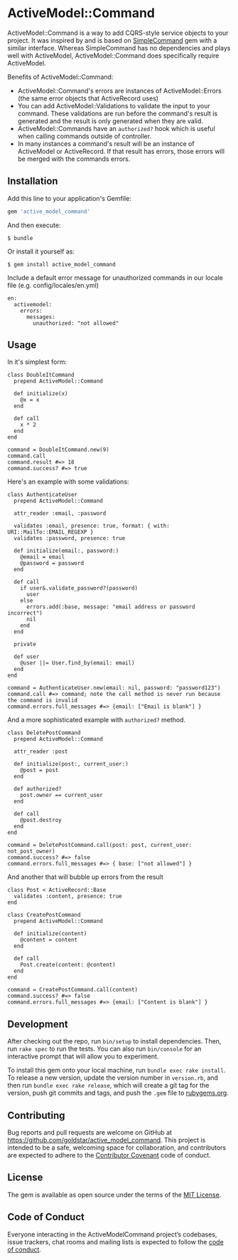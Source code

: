 # ActiveModel::Command

ActiveModel::Command is a way to add CQRS-style service objects to your project. It was inspired by and is based on [SimpleCommand](https://github.com/nebulab/simple_command) gem with a similar interface. Whereas SimpleCommand has no dependencies and plays well with ActiveModel, ActiveModel::Command does specifically require ActiveModel.

Benefits of ActiveModel::Command:

* ActiveModel::Command's errors are instances of ActiveModel::Errors (the same error objects that ActiveRecord uses)
* You can add ActiveModel::Validations to validate the input to your command. These validations are run before the command's result is generated and the result is only generated when they are valid.
* ActiveModel::Commands have an `authorized?` hook which is useful when calling commands outside of controller.
* In many instances a command's result will be an instance of ActiveModel or ActiveRecord. If that result has errors, those errors will be merged with the commands errors.

## Installation

Add this line to your application's Gemfile:

```ruby
gem 'active_model_command'
```

And then execute:

    $ bundle

Or install it yourself as:

    $ gem install active_model_command


Include a default error message for unauthorized commands in our locale file (e.g. config/locales/en.yml)

```
en:
  activemodel:
    errors:
      messages:
        unauthorized: "not allowed"
```

## Usage

In it's simplest form:

```
class DoubleItCommand
  prepend ActiveModel::Command

  def initialize(x)
    @x = x
  end

  def call
    x * 2
  end
end

command = DoubleItCommand.new(9)
command.call
command.result #=> 18
command.success? #=> true
```

Here's an example with some validations:

```
class AuthenticateUser
  prepend ActiveModel::Command

  attr_reader :email, :password

  validates :email, presence: true, format: { with: URI::MailTo::EMAIL_REGEXP }
  validates :password, presence: true

  def initialize(email:, password:)
    @email = email
    @password = password
  end

  def call
    if user&.validate_password?(password)
      user
    else
      errors.add(:base, message: "email address or password incorrect")
      nil
    end
  end

  private

  def user
    @user ||= User.find_by(email: email)
  end
end

command = AuthenticateUser.new(email: nil, password: "password123")
command.call #=> command; note the call method is never run because the command is invalid
command.errors.full_messages #=> {email: ["Email is blank"] }
```

And a more sophisticated example with `authorized?` method.

```
class DeletePostCommand
  prepend ActiveModel::Command

  attr_reader :post

  def initialize(post:, current_user:)
    @post = post
  end

  def authorized?
    post.owner == current_user
  end

  def call
    @post.destroy
  end
end

command = DeletePostCommand.call(post: post, current_user: not_post_owner)
command.success? #=> false
command.errors.full_messages #=> { base: ["not allowed"] }
```

And another that will bubble up errors from the result

```
class Post < ActiveRecord::Base
  validates :content, presence: true
end

class CreatePostCommand
  prepend ActiveModel::Command

  def initialize(content)
    @content = content
  end

  def call
    Post.create(content: @content)
  end
end

command = CreatePostCommand.call(content)
command.success? #=> false
command.errors.full_messages #=> {email: ["Content is blank"] }
```


## Development

After checking out the repo, run `bin/setup` to install dependencies. Then, run `rake spec` to run the tests. You can also run `bin/console` for an interactive prompt that will allow you to experiment.

To install this gem onto your local machine, run `bundle exec rake install`. To release a new version, update the version number in `version.rb`, and then run `bundle exec rake release`, which will create a git tag for the version, push git commits and tags, and push the `.gem` file to [rubygems.org](https://rubygems.org).

## Contributing

Bug reports and pull requests are welcome on GitHub at https://github.com/goldstar/active_model_command. This project is intended to be a safe, welcoming space for collaboration, and contributors are expected to adhere to the [Contributor Covenant](http://contributor-covenant.org) code of conduct.

## License

The gem is available as open source under the terms of the [MIT License](https://opensource.org/licenses/MIT).

## Code of Conduct

Everyone interacting in the ActiveModelCommand project’s codebases, issue trackers, chat rooms and mailing lists is expected to follow the [code of conduct](https://github.com/goldstar/active_model_command/blob/master/CODE_OF_CONDUCT.md).

